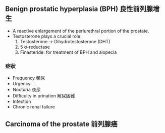## Benign prostatic hyperplasia (BPH) 良性前列腺增生
- A reactive enlargement of the periurethral portion of the prostate.
- Testosterone plays a crucial role.
	1. Testosterone → Dihydrotestosterone (DHT)
	2. 5 α-reductase
	3. Finasteride: for treatment of BPH and alopecia
### 症狀
- Frequency 頻尿 
- Urgency 
- Nocturia 夜尿 
- Difficulty in urination 解尿困難 
- Infection 
- Chronic renal failure
## Carcinoma of the prostate 前列腺癌
